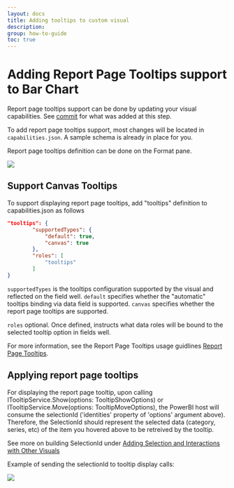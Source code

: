 ```yaml
---
layout: docs
title: Adding tooltips to custom visual
description: 
group: how-to-guide
toc: true
---
```


# Adding Report Page Tooltips support to Bar Chart
Report page tooltips support can be done by updating your visual capabilities.
See [commit](https://github.com/Microsoft/PowerBI-visuals-sampleBarChart/commit/3c6e8186436b63bf0cf97d2cdd5dde8aa8d08709) for what was added at this step.

To add report page tooltips support, most changes will be located in `capabilities.json`. A sample schema is already in place for you.

Report page tooltips definition can be done on the Format pane.

![](../images/ReportPageTooltip.png)

## Support Canvas Tooltips
To support displaying report page tooltips, add "tooltips" definition to capabilities.json as follows

```json
"tooltips": {
        "supportedTypes": {
            "default": true,
            "canvas": true
        },
        "roles": [
            "tooltips"
        ]
}
```

`supportedTypes` is the tooltips configuration supported by the visual and reflected on the field well.
    `default` specifies whether the "automatic" tooltips binding via data field is supported.
    `canvas` specifies whether the report page tooltips are supported.

`roles` optional. Once defined, instructs what data roles will be bound to the selected tooltip option in fields well.


For more information, see the Report Page Tooltips usage guidlines [Report Page Tooltips](https://powerbi.microsoft.com/en-us/blog/power-bi-desktop-march-2018-feature-summary/#tooltips).

## Applying report page tooltips
For displaying the report page tooltip, upon calling ITooltipService.Show(options: TooltipShowOptions) or ITooltipService.Move(options: TooltipMoveOptions), the PowerBI host will consume the selectionId ('identities' property of 'options' argument above). 
Therefore, the SelectionId should represent the selected data (category, series, etc) of the item you hovered above to be retreived by the tooltip.

See more on building SelectionId under [Adding Selection and Interactions with Other Visuals](https://github.com/Microsoft/PowerBI-visuals/blob/master/Tutorial/Selection.md)

Example of sending the selectionId to tooltip display calls:

![](../images/ApplyReportPageTooltip.png)
